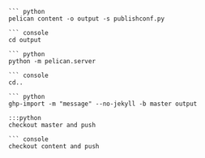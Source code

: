     ``` python
    pelican content -o output -s publishconf.py

    ``` console
    cd output

    ``` python
    python -m pelican.server

    ``` console
    cd..

    ``` python
    ghp-import -m "message" --no-jekyll -b master output

    :::python
    checkout master and push

    ``` console
    checkout content and push
